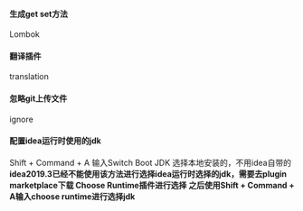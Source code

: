 #### 生成get set方法
Lombok

#### 翻译插件
translation

#### 忽略git上传文件
ignore

#### 配置idea运行时使用的jdk
Shift + Command + A    输入Switch Boot JDK 选择本地安装的，不用idea自带的
**idea2019.3已经不能使用该方法进行选择idea运行时选择的jdk，需要去plugin marketplace下载 Choose Runtime插件进行选择**
**之后使用Shift + Command + A输入choose runtime进行选择jdk**
